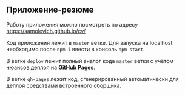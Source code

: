 Приложение-резюме
----
Работу приложения можно посмотреть по адресу https://samolevich.github.io/cv/

Код приложения лежит в `master` ветке. Для запуска на localhost необходимо после `npm i` ввести в консоль `npm start`.

В ветке `deploy` лежит полный аналог кода `master` ветки с учётом нюансов деплоя на **GitHub Pages**.

В ветке `gh-pages` лежит код, сгенерированный автоматически для деплоя средствами встроенного сборщика.
